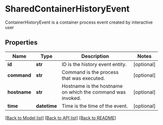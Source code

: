 # SharedContainerHistoryEvent

ContainerHistoryEvent is a container process event created by interactive user

## Properties
Name | Type | Description | Notes
------------ | ------------- | ------------- | -------------
**id** | **str** | ID is the history event entity.  | [optional] 
**command** | **str** | Command is the process that was executed.  | [optional] 
**hostname** | **str** | Hostname is the hostname on which the command was invoked.  | [optional] 
**time** | **datetime** | Time is the time of the event.  | [optional] 

[[Back to Model list]](../README.md#documentation-for-models) [[Back to API list]](../README.md#documentation-for-api-endpoints) [[Back to README]](../README.md)


